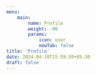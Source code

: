 ```yaml
---
menu: 
    main:
        name: Profile
        weight: -90
        params:
            icon: user
            newTab: false
title: 'Profile'
date: 2024-04-10T15:59:59+05:30
draft: false
---
```

